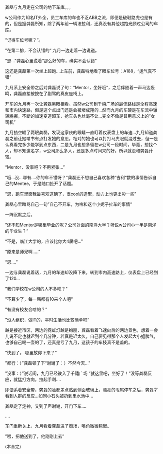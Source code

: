 龚磊与九月走在公司的地下车库。。。

w公司作为知名IT外企，员工车库的车也不乏ABB之流，即便是破鞋路虎也是有的，但是据龚磊所知，除了两年前一辆法拉利，还真没有其他超跑光顾过公司的车库。

“记得车位号嘛？“。

”在第二排，不会认错的“ 九月一边走着一边说道。

“恩..."龚磊心里说着“那么好的车，确实不会认错”

这还是龚磊第一次坐上超跑...上车前，龚磊特地看了眼车位号：A188，“运气真不错”

九月系上安全带之后对龚磊说了句：“Mentor，坐好哦“，之后伴随着一声马达轰鸣，龚磊直接被按在了副驾的真皮座椅上。

开车的九月再一次让龚磊另眼相看。虽然w公司到千禧广场的最佳路线是全程高速和市内快速路，但是这个点出门还是会被堵成翔的...然而九月的车硬是在车流中辗转腾挪，不断的加速变道超车，抢车头也丝毫不让...完全不像是普用意义上的“女司机”

九月抽空瞄了两眼龚磊，发现这家伙的眼睛一直盯着仪表盘上的车速...九月知道龚磊之前让她啃书有点打发她的意思，相对的她也可以打打马虎眼就混过去，但一是认真看完多少能学到点东西，二是九月也想多留在w公司一段时间，毕竟，想找个人，却不知道名字，w公司那么多人，还是多点时间来的好，所以就没和龚磊计较。

“Mentor，没事吧？不用紧张...”

“哦...没...哪有....你的车不错呀？“龚磊还不想自己喜欢各种”吉利“数的事情告诉自己的Mentee，于是随口扯开了话题。

“恩，跑车里面我最喜欢这辆了，很cool的造型，动力上也更出彩一些"

龚磊心里暗骂自己一句”自己不开车，为啥和这个小妮子扯车的事情“

一阵沉默之后。

”还不知Mentor是哪里毕业的呢？公司对面的南洋大学？听说w公司小一半是南洋的毕业生？”

“不是，临江大学的，应该比你大4届吧..."

“原来是师兄啊.....”

“恩....”

一边与龚磊说着话，九月的车速却没降下来，转到市内高速路上，仪表盘上已经到了120...

”我们学校在w公司的人不多吧？"

"不算少了，每一届都有10来个人吧“

”有没有校友会啥的？“

”没人组织，做IT的，平时生活也比较简单吧“

越是接近市区，两边的霓虹灯越是绚丽，龚磊看着飞速向后的两边景色，想着一会儿说不定也就迟到个几分钟，若真是迟太久，自己要见得那个人发起大小姐脾气，也够自己喝一壶的了，还真是亏了九月，这孩子的车技真不是盖的。

”快到了， 哪里放你下来？“

”都行：）”龚磊顿了下“谢谢了：）不然今天..."

"没事：）”说话间，九月已经驶入了千禧广场 “就这里吧，坐好了！”没等龚磊反应，就猛打方向，拉起手刹....

即便系着安全带，龚磊的脸都差点贴到侧面玻璃上，漂亮的甩尾停车之后，龚磊才看到人群的反应...如同小石头被扔到里水池中...

龚磊定了定神，又到了声谢谢，开门下车....

....

车门重新关上，九月看着龚磊进了商场，嘴角微微翘起。

”喂，把他送到了，他刚刚上去”

(本章完）



